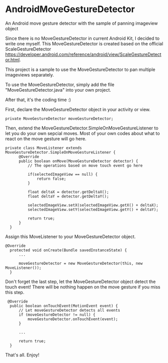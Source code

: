 # AndroidMoveGestureDetector
An Android move gesture detector with the sample of panning imageview object

Since there is no MoveGestureDetector in current Android Kit, I decided to write one myself.
This MoveGestureDetector is created based on the official ScaleGestureDetector https://developer.android.com/reference/android/view/ScaleGestureDetector.html.

This project is a sample to use the MoveGestureDetector to pan multiple imageviews separately.

To use the MoveGestureDetector, simply add the file "MoveGestureDetector.java" into your own project.

After that, it's the coding time :)

First, declare the MoveGestureDetector object in your activity or view.
```
private MoveGestureDetector moveGestureDetector;
```
Then, extend the MoveGestureDetector.SimpleOnMoveGestureListener to let you do your own sepcial moves. Most of your own codes about what to react on the move gesture will go here.
```
private class MoveListener extends MoveGestureDetector.SimpleOnMoveGestureListener {
      @Override
      public boolean onMove(MoveGestureDetector detector) {
          // The operations based on move touch event go here

          if(selectedImageView == null) {
              return false;
          }

          float deltaX = detector.getDeltaX();
          float deltaY = detector.getDeltaY();

          selectedImageView.setX(selectedImageView.getX() + deltaX);
          selectedImageView.setY(selectedImageView.getY() + deltaY);

          return true;
      }
  }
```
Assign this MoveListener to your MoveGestureDetector object.
```
@Override
  protected void onCreate(Bundle savedInstanceState) {
      ...

      moveGestureDetector = new MoveGestureDetector(this, new MoveListener());
  }
```
Don't forget the last step, let the MoveGestureDetector object detect the touch event! There will be nothing happen on the move gesture if you miss this step.
```
 @Override
  public boolean onTouchEvent(MotionEvent event) {
      // Let moveGestureDetector detects all events
      if (moveGestureDetector != null) {
          moveGestureDetector.onTouchEvent(event);
      }
      
      ...
      
      return true;
  }
```
That's all. Enjoy!

